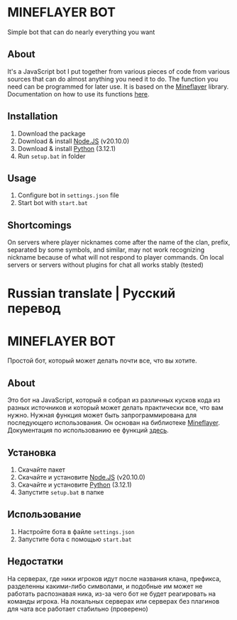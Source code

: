 # MINEFLAYER BOT


Simple bot that can do nearly everything you want


## About


It's a JavaScript bot I put together from various pieces of code from various sources that can do almost anything you need it to do. The function you need can be programmed for later use. It is based on the [Mineflayer](https://github.com/PrismarineJS/mineflayer/blob/master/docs/README.md) library. Documentation on how to use its functions [here](https://github.com/PrismarineJS/mineflayer/blob/master/docs/api.md).


## Installation

 1. Download the package
 2. Download & install [Node.JS](https://nodejs.org/en/download/) (v20.10.0)
 3. Download & install [Python](https://www.python.org/downloads/) (3.12.1)
 4. Run `setup.bat` in folder
 
 ## Usage
 
 1. Configure bot in `settings.json` file
 2. Start bot with `start.bat`


## Shortcomings


On servers where player nicknames come after the name of the clan, prefix, separated by some symbols, and similar, may not work recognizing nickname because of what will not respond to player commands. On local servers or servers without plugins for chat all works stably (tested)



# Russian translate | Русский перевод



# MINEFLAYER BOT


Простой бот, который может делать почти все, что вы хотите.


## About


Это бот на JavaScript, который я собрал из различных кусков кода из разных источников и который может делать практически все, что вам нужно. Нужная функция может быть запрограммирована для последующего использования. Он основан на библиотеке [Mineflayer](https://github.com/PrismarineJS/mineflayer/blob/master/docs/README.md). Документация по использованию ее функций [здесь](https://github.com/PrismarineJS/mineflayer/blob/master/docs/api.md).


## Установка

 1. Скачайте пакет
 2. Скачайте и установите [Node.JS](https://nodejs.org/en/download/) (v20.10.0)
 3. Скачайте и установите [Python](https://www.python.org/downloads/) (3.12.1)
 4. Запустите `setup.bat` в папке
 
 ## Использование
 
 1. Настройте бота в файле `settings.json`
 2. Запустите бота с помощью `start.bat`


## Недостатки


На серверах, где ники игроков идут после названия клана, префикса, разделенны какими-либо символами, и подобные им может не работать распознавая ника, из-за чего бот не будет реагировать на команды игрока. На локальных серверах или серверах без плагинов для чата все работает стабильно (проверено)